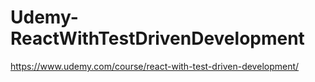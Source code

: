 # Udemy-ReactWithTestDrivenDevelopment
https://www.udemy.com/course/react-with-test-driven-development/
